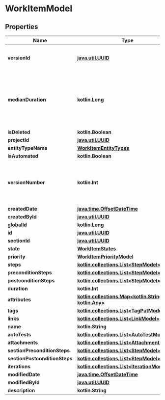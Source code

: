 
# WorkItemModel

## Properties
| Name | Type | Description | Notes |
| ------------ | ------------- | ------------- | ------------- |
| **versionId** | [**java.util.UUID**](java.util.UUID.md) | used for versioning changes in workitem |  |
| **medianDuration** | **kotlin.Long** | used for getting a median duration of all autotests related to this workitem |  |
| **isDeleted** | **kotlin.Boolean** |  |  |
| **projectId** | [**java.util.UUID**](java.util.UUID.md) |  |  |
| **entityTypeName** | [**WorkItemEntityTypes**](WorkItemEntityTypes.md) |  |  |
| **isAutomated** | **kotlin.Boolean** |  |  |
| **versionNumber** | **kotlin.Int** | used for define chronology of workitem state in each version |  |
| **createdDate** | [**java.time.OffsetDateTime**](java.time.OffsetDateTime.md) |  |  |
| **createdById** | [**java.util.UUID**](java.util.UUID.md) |  |  |
| **globalId** | **kotlin.Long** |  |  |
| **id** | [**java.util.UUID**](java.util.UUID.md) |  |  |
| **sectionId** | [**java.util.UUID**](java.util.UUID.md) |  |  |
| **state** | [**WorkItemStates**](WorkItemStates.md) |  |  |
| **priority** | [**WorkItemPriorityModel**](WorkItemPriorityModel.md) |  |  |
| **steps** | [**kotlin.collections.List&lt;StepModel&gt;**](StepModel.md) |  |  |
| **preconditionSteps** | [**kotlin.collections.List&lt;StepModel&gt;**](StepModel.md) |  |  |
| **postconditionSteps** | [**kotlin.collections.List&lt;StepModel&gt;**](StepModel.md) |  |  |
| **duration** | **kotlin.Int** |  |  |
| **attributes** | [**kotlin.collections.Map&lt;kotlin.String, kotlin.Any&gt;**](kotlin.Any.md) |  |  |
| **tags** | [**kotlin.collections.List&lt;TagPutModel&gt;**](TagPutModel.md) |  |  |
| **links** | [**kotlin.collections.List&lt;LinkModel&gt;**](LinkModel.md) |  |  |
| **name** | **kotlin.String** |  |  |
| **autoTests** | [**kotlin.collections.List&lt;AutoTestModel&gt;**](AutoTestModel.md) |  |  [optional] |
| **attachments** | [**kotlin.collections.List&lt;AttachmentModel&gt;**](AttachmentModel.md) |  |  [optional] |
| **sectionPreconditionSteps** | [**kotlin.collections.List&lt;StepModel&gt;**](StepModel.md) |  |  [optional] |
| **sectionPostconditionSteps** | [**kotlin.collections.List&lt;StepModel&gt;**](StepModel.md) |  |  [optional] |
| **iterations** | [**kotlin.collections.List&lt;IterationModel&gt;**](IterationModel.md) |  |  [optional] |
| **modifiedDate** | [**java.time.OffsetDateTime**](java.time.OffsetDateTime.md) |  |  [optional] |
| **modifiedById** | [**java.util.UUID**](java.util.UUID.md) |  |  [optional] |
| **description** | **kotlin.String** |  |  [optional] |



